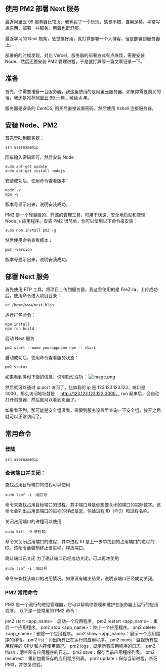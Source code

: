 ## 使用 PM2 部署 Next 服务

最近阿里云 99 服务器比较火，我也买了一个玩玩，感觉不错，自用足矣，平常写点东西，部署一些服务，用着也挺舒服。

最近学习的 Next 框架，感觉挺好用，就打算部署一个人博客，但是部署到服务器上。

部署的的时候发现，对比 Vercel，服务器的部署方式有点麻烦，需要安装 Node、然后还要安装 PM2 管理进程，于是就打算写一篇文章记录一下。

## 准备

首先，你需要准备一台服务器，我这里使用的是阿里云服务器，如果你需要购买的话，我还是推荐[阿里云 99 一年，可续 4 年](https://www.aliyun.com/minisite/goods?userCode=wd4lg1fn)。

服务器是安装的 CentOS, 购买后直接设置密码，然后使用 Xshell 连接服务器。

## 安装 Node、PM2

首先登陆到服务器：

```
ssh username@ip
```

回车输入密码即可，然后安装 Node

```
sudo apt-get update
sudo apt-get install nodejs
```

安装成功后，使用命令查看版本：

```
node -v
npm -v
```

版本号显示出来，说明安装成功。

PM2 是一个轻量级的、开源的管理工具，可用于快速、安全地启动和管理 Node.js 应用程序。安装 PM2 很简单，你可以使用以下命令来安装：

```
sudo npm install pm2 -g
```

然后使用命令查看版本：

```
pm2 -version
```

版本号显示出来，说明安装成功。

## 部署 Next 服务

首先使用 FTP 工具，将项目上传到服务器，我这里使用的是 FileZilla，上传成功后，使用命令进入项目目录：

```
cd /home/www/next-blog
```

运行打包命令：

```
npm install
npm run build
```

启动 Next 服务

```
pm2 start --name yourappname npm -- start
```

启动成功后，使用命令查看服务状态：

```
pm2 status
```

如果看到类似下面的信息，说明启动成功：
![image.png](https://s2.loli.net/2023/12/15/n68FDr3gkLPUzvl.png)

然后就可以通过 ip:port 访问了，比如我的 ip 是 123.123.123.123，端口是 3000，那么访问地址就是：
http://123.123.123.123:3000， run 起来后，会自动打开浏览器，然后就可以看到页面了。

如果看不到，那可能是安全组没看，需要到服务设置里查询一下安全组，放开之后就可以正常访问了。

## 常用命令

### 登陆

```
ssh username@ip
```

### 查询端口并关闭：

查找占用目标端口的进程可以使用

```
sudo lsof -i :端口号
```

命令来查找占用目标端口的进程，其中端口号是你想要关闭的端口的实际数字。该命令会列出占用该端口的进程的详细信息，包括进程 ID（PID）和进程名称。

关闭占用端口的进程可以使用

```
sudo kill -9 进程ID
```

命令来关闭占用端口的进程，其中进程 ID 是上一步中找到的占用端口的进程的 ID。该命令会强制终止该进程，释放端口。

确认端口已关闭
为了确认端口已经成功关闭，可以再次使用

```
sudo lsof -i :端口号
```

命令来查找该端口的占用情况。如果没有输出结果，说明该端口已经成功关闭。

### PM2 常用命令

PM2 是一个流行的进程管理器，它可以帮助你管理和维护在服务器上运行的应用程序。
以下是一些常用的 PM2 命令：

pm2 start <app_name>：启动一个应用程序。
pm2 restart <app_name>：重启一个应用程序。
pm2 stop <app_name>：停止一个应用程序。
pm2 delete <app_name>：删除一个应用程序。
pm2 show <app_name>：展示一个应用程序的详情。
pm2 list：列出所有正在运行的应用程序。
pm2 monit：监视所有应用程序的 CPU 和内存使用情况。
pm2 logs：显示所有应用程序的日志。
pm2 flush：清空所有应用程序的日志。
pm2 save：保存当前应用程序列表。
pm2 resurrect：重新加载保存的应用程序列表。
pm2 update：保存当前进程，杀死 PM2，并恢复进程。
